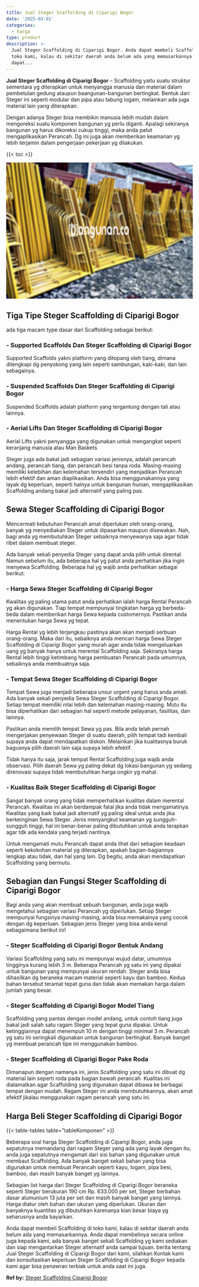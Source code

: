 ```yaml
---
title: Jual Steger Scaffolding di Ciparigi Bogor
date: '2025-03-01'
categories:
  - harga
type: product
description: >-
  Jual Steger Scaffolding di Ciparigi Bogor. Anda dapat membeli Scaffolding di
  toko kami, kalau di sekitar daerah anda belum ada yang memasarkannya. Anda
  dapat...
---
```


**Jual Steger Scaffolding di Ciparigi Bogor** – Scaffolding yaitu suatu struktur sementara yg diterapkan untuk menyangga manusia dan material dalam pembetulan gedung ataupun baangunan-bangunan bertingkat. Bentuk dari Steger ini seperti modular dan pipa atau tabung logam, melainkan ada juga material lain yang diterapkan.

Dengan adanya Steger bisa membikin manusia lebih mudah dalam mengoreksi suatu komponen bangunan yg perlu diganti. Apalagi sekiranya bangunan yg harus dikoreksi cukup tinggi, maka anda patut mengaplikasikan Perancah. Dg ini juga akan memberikan keamanan yg lebih terjamin dalam pengerjaan pekerjaan yg dilakukan.

{{< toc >}}

![Jual Steger Scaffolding di Ciparigi Bogor](/images/sewa-scaffolding-steger-26.png)

## Tiga Tipe Steger Scaffolding di Ciparigi Bogor

ada tiga macam type dasar dari Scaffolding sebagai berikut:

### \- Supported Scaffolds Dan Steger Scaffolding di Ciparigi Bogor

Supported Scaffolds yakni platform yang ditopang oleh tiang, dimana dilengkapi dg penyokong yang lain seperti sambungan, kaki-kaki, dan lain sebagainya.

### \- Suspended Scaffolds Dan Steger Scaffolding di Ciparigi Bogor

Suspended Scaffolds adalah platform yang tergantung dengan tali atau lainnya.

### \- Aerial Lifts Dan Steger Scaffolding di Ciparigi Bogor

Aerial Lifts yakni penyangga yang digunakan untuk mengangkat seperti keranjang manusia atau Man Baskets

Steger juga ada bakal jadi sebagian variasi jenisnya, adalah perancah andang, perancah tiang, dan perancah besi tanpa roda. Masing-masing memiliki kelebihan dan kelemahan tersendiri yang menjadikan Perancah lebih efektif dan aman diaplikasikan. Anda bisa menggunakannya yang layak dg keperluan, seperti halnya untuk bangunan hunian, mengaplikasikan Scaffolding andang bakal jadi alternatif yang paling pas.

## Sewa Steger Scaffolding di Ciparigi Bogor

Mencermati kebutuhan Perancah amat diperlukan oleh orang-orang, banyak yg menyediakan Steger untuk dipasarkan maupun disewakan. Nah, bagi anda yg membutuhkan Steger sebaiknya menyewanya saja agar tidak ribet dalam membuat steger.

Ada banyak sekali penyedia Steger yang dapat anda pilih untuk dirental. Namun sebelum itu, ada beberapa hal yg patut anda perhatikan jika ingin menyewa Scaffolding. Beberapa hal yg wajib anda perhatikan sebagai berikut:

### \- Harga Sewa Steger Scaffolding di Ciparigi Bogor

Kwalitas yg paling utama patut anda perhatikan ialah harga Rental Perancah yg akan digunakan. Tiap tempat mempunyai tingkatan harga yg berbeda-beda dalam memberikan harga Sewa kepada customernya. Pastikan anda menentukan harga Sewa yg tepat.

Harga Rental yg lebih terjangkau pastinya akan akan menjadi serbuan orang-orang. Maka dari itu, sebaiknya anda mencari harga Sewa Steger Scaffolding di Ciparigi Bogor yang murah agar anda tidak mengeluarkan uang yg banyak hanya untuk merental Scaffolding saja. Sekiranya harga Rental lebih tinggi ketimbang harga pembuatan Perancah pada umumnya, sebaiknya anda membuatnya saja.

### \- Tempat Sewa Steger Scaffolding di Ciparigi Bogor

Tempat Sewa juga menjadi beberapa unsur urgent yang harus anda amati. Ada banyak sekali penyedia Sewa Steger Scaffolding di Ciparigi Bogor. Setiap tempat memiliki nilai lebih dan kelemahan masing-masing. Mutu itu bisa diperhatikan dari sebagian hal seperti metode pelayanan, fasilitas, dan lainnya.

Pastikan anda memilih tempat Sewa yg pas. Bila anda telah pernah mengerjakan penyewaan Steger di suatu daerah, pilih tempat tadi kembali supaya anda dapat mendapatkan diskon. Melainkan jika kualitasnya buruk bagusnya pilih daerah lain saja supaya lebih efektif.

Tidak hanya itu saja, jarak tempat Rental Scaffolding juga wajib anda observasi. Pilih daerah Sewa yg paling dekat dg lokasi bangunan yg sedang direnovasi supaya tidak membutuhkan harga ongkir yg mahal.

### \- Kualitas Baik Steger Scaffolding di Ciparigi Bogor

Sangat banyak orang yang tidak memperhatikan kualitas dalam merental Perancah. Kwalitas ini akan berdampak fatal jika anda tidak mengamatinya. Kwalitas yang baik bakal jadi alternatif yg paling ideal untuk anda jika berkeinginan Sewa Steger. Jenis menyangkut keamanan yg sungguh-sungguh tinggi, hal ini benar-benar paling dibutuhkan untuk anda terapkan agar tdk ada kendala yang terjadi nantinya.

Untuk mengamati mutu Perancah dapat anda lihat dari sebagian keadaan seperti kekokohan material yg diterapkan, apakah bagian-bagiannya lengkap atau tidak, dan hal yang lain. Dg begitu, anda akan mendapatkan Scaffolding yang bermutu.

## Sebagian dan Fungsi Steger Scaffolding di Ciparigi Bogor

Bagi anda yang akan membuat sebuah bangunan, anda juga wajib mengetahui sebagian variasi Perancah yg diperlukan. Setiap Steger mempunyai fungsinya masing-masing, anda bisa memakainya yang cocok dengan dg keperluan. Sebagian jenis Steger yang bisa anda kenal sebagaimana berikut ini!

### \- Steger Scaffolding di Ciparigi Bogor Bentuk Andang

Variasi Scaffolding yang satu ini mempunyai wujud datar, umumnya tingginya kurang lebih 3 m. Beberapa Perancah yg satu ini yang dipakai untuk bangunan yang mempunyai ukuran rendah. Steger anda bisa dihasilkan dg beraneka macam material seperti kayu dan bamboo. Kedua bahan tersebut teramat tepat guna dan tidak akan memakan harga dalam jumlah yang besar.

### \- Steger Scaffolding di Ciparigi Bogor Model Tiang

Scaffolding yang pantas dengan model andang, untuk contoh tiang juga bakal jadi salah satu ragam Steger yang tepat guna dipakai. Untuk ketinggiannya dapat menempuh 10 m dengan tinggi minimal 3 m. Perancah yg satu ini seringkali digunakan untuk bangunan bertingkat. Banyak banget yg membuat perancah tipe ini menggunakan bamboo.

### \- Steger Scaffolding di Ciparigi Bogor Pake Roda

Dimanapun dengan namanya ini, jenis Scaffolding yang satu ini dibuat dg material lain seperti roda pada bagian bawah perancah. Kualitas ini dialamatkan agar Scaffolding yang digunakan dapat dibawa ke berbagai tempat dengan mudah. Ragam Steger ini anda membutuhkannya, akan amat efektif jikalau menggunakan ragam perancah yang satu ini.

## Harga Beli Steger Scaffolding di Ciparigi Bogor

{{< table-tables table="tableKomponen" >}}

Beberapa soal harga Steger Scaffolding di Ciparigi Bogor, anda juga sepatutnya memandang dari ragam Steger yang ada yang layak dengan itu, anda juga sepatutnya mengamati dari sisi bahan yang digunakan untuk membaut Scaffolding. Ada banyak banget sekali bahan yang bisa digunakan untuk membuat Perancah seperti kayu, logam, pipa besi, bamboo, dan masih banyak banget yg lainnya.

Sebagian list harga dari Steger Scaffolding di Ciparigi Bogor beraneka seperti Steger berukuran 190 cm Rp. 633.000 per set, Steger berbahan dasar alumunium 13 juta per set dan masih banyak banget yang lainnya. Harga diatur oleh bahan dan ukuran yang diperlukan. Ukuran dan banyaknya kuantitas yg dibutuhkan karenanya kian besar biaya yg seharusnya anda bayarkan.

Anda dapat membeli Scaffolding di toko kami, kalau di sekitar daerah anda belum ada yang memasarkannya. Anda dapat membelinya secara online juga kepada kami, ada banyak banget sekali Scaffolding yg kami sediakan dan siap mengantarkan Steger alternatif anda sampai tujuan. berita tentang Jual Steger Scaffolding di Ciparigi Bogor dari kami, silahkan Kontak kami dan konsultasikan keperluan Steger Scaffolding di Ciparigi Bogor kepada kami agar bisa penawran terbiak untuk anda saat ini juga.

**Ref by:** [Steger Scaffolding Ciparigi Bogor](https://id.wikipedia.org/wiki/Steger)
